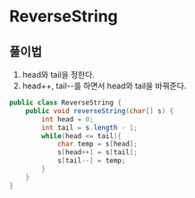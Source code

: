 # ReverseString

## 풀이법
1. head와 tail을 정한다.
2. head++, tail--를 하면서 head와 tail을 바꿔준다.

```java
public class ReverseString {
    public void reverseString(char[] s) {
        int head = 0;
        int tail = s.length - 1;
        while(head <= tail){
            char temp = s[head];
            s[head++] = s[tail];
            s[tail--] = temp;
        }
    }
}
```